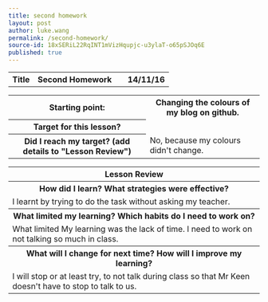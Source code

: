 ```yaml
---
title: second homework
layout: post
author: luke.wang
permalink: /second-homework/
source-id: 18xSERiL22RqINT1mVizHqupjc-u3ylaT-o65pSJOq6E
published: true
---
```

<table>
  <tr>
    <th>Title</th>
    <th>Second Homework</th>
    <th></th>
    <th>14/11/16</th>
  </tr>
</table>


<table>
  <tr>
    <th>Starting point:</th>
    <th>Changing the colours of my blog on github.</th>
  </tr>
  <tr>
    <th>Target for this lesson?</th>
    <td></td>
  </tr>
  <tr>
    <th>Did I reach my target? 
(add details to "Lesson Review")</th>
    <td>No, because my colours didn't change.</td>
  </tr>
</table>


<table>
  <tr>
    <th>Lesson Review</th>
  </tr>
  <tr>
    <th>How did I learn? What strategies were effective? </th>
  </tr>
  <tr>
    <td>I learnt by trying to do the task without asking my teacher.</td>
  </tr>
  <tr>
    <th>What limited my learning? Which habits do I need to work on? </th>
  </tr>
  <tr>
    <td>What limited My learning was the lack of time. I need to work on not talking so much in class.</td>
  </tr>
  <tr>
    <th>What will I change for next time? How will I improve my learning?</th>
  </tr>
  <tr>
    <td>I will stop or at least try, to not talk during class so that Mr Keen doesn't have to stop to talk to us.</td>
  </tr>
</table>


